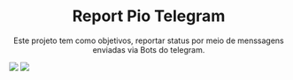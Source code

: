 <h1 align="center"> Report Pio Telegram </h1>
<p align="center">Este projeto tem como objetivos, reportar status por meio de menssagens enviadas via Bots do telegram.</p>

<img src="https://img.shields.io/static/v1?label=RPT&message=Telegram&color=7159c1&style=for-the-badge&logo=ghost"/>
<img src="https://img.shields.io/badge/Esp-Esp8266-green?label=Esp8266&message=Esp-12Et&color=7159c1&style=for-the-badge&logo=ghost"/>
